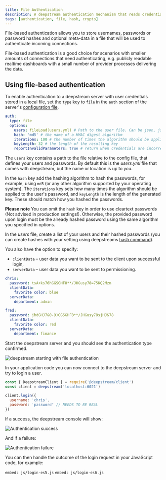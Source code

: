 ```yaml
---
title: File Authentication
description: A deepstream authentication mechanism that reads credentials and userdata from a file
tags: [authentication, file, hash, crypto]
---
```


File-based authentication allows you to store usernames, passwords or password hashes and optional meta-data in a file that will be used to authenticate incoming connections.

File-based authentication is a good choice for scenarios with smaller amounts of connections that need authenticating, e.g. publicly readable realtime dashboards with a small number of provider processes delivering the data.

## Using file-based authentication

To enable authentication to a deepstream server with user credentials stored in a local file, set the `type` key to `file` in the `auth` section of the server's [configuration file](/docs/server/configuration/).

```yaml
auth:
  type: file
  options:
    users: fileLoad(users.yml) # Path to the user file. Can be json, js or yml
    hash: 'md5' # the name of a HMAC digest algorithm
    iterations: 100 # the number of times the algorithm should be applied
    keyLength: 32 # the length of the resulting key
    reportInvalidParameters: true # return when credentials are incorrect: missing username or password
```

The `users` key contains a path to the file relative to the config file, that defines your users and passwords. By default this is the _users.yml_ file that comes with deepstream, but the name or location is up to you.

In the `hash` key add the hashing algorithm to hash the passwords, for example,
using `md5` (or any other algorithm supported by your operating system). The `iterations` key sets how many times the algorithm should be applied to the user's password, and `keyLength` is the length of the generated key. These should match how you hashed the passwords.

**Please note** You can omit the `hash` key in order to use cleartext passwords (Not advised in production settings!). Otherwise, the provided password upon login must be the already hashed password using the same algorithm you specified in options.  

In the _users_ file, create a list of your users and their hashed passwords (you can create hashes with your setting using deepstreams [hash command](/docs/server/command-line-interface/#deepstream-hash)).

You also have the option to specify:
  - `clientData` – user data you want to be sent to the client upon successful login,
  - `serverData` – user data you want to be sent to permissioning.

```yaml
chris:
  password: tsA+ks76hGGSGHF8**/JHGusy78=75KQ2Mzm
  clientData:
    favorite color: blue
  serverData:
    department: admin

fred:
  password: jhdGHJ7&0-9)GGSGHF8**/JHGusy78sjHJ&78
  clientData:
    favorite color: red
  serverData:
    department: finance
```

Start the deepstream server and you should see the authentication type confirmed.

![deepstream starting with file authentication](ds-auth-file-start.png)

In your application code you can now connect to the deepstream server and try to login a user.

```javascript
const { DeepstreamClient } = require('@deepstream/client')
const client = deepstream('localhost:6021')

client.login({
  username: 'chris',
  password: 'password' // NEEDS TO BE REAL
})
```

If a success, the deepstream console will show:

![Authentication success](ds-auth-file-success.png)

And if a failure:

![Authentication failure](ds-auth-file-failure.png)

You can then handle the outcome of the login request in your JavaScript code, for example:

`embed: js/login-es5.js`
`embed: js/login-es6.js`
